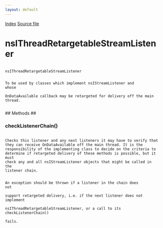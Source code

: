 ```yaml
---
layout: default
---
```

<div id='links'><a href="../index.html">Index</a>
<a href="http://dxr.mozilla.org/mozilla-central/source/netwerk/base/public/nsIThreadRetargetableStreamListener.idl">Source file</a>
</div>

# nsIThreadRetargetableStreamListener #
<code>  
nsIThreadRetargetableStreamListener  
  
To be used by classes which implement nsIStreamListener and whose  
OnDataAvailable callback may be retargeted for delivery off the main thread.  
  
</code>
## Methods ##

### checkListenerChain() ###
<code>  
Checks this listener and any next listeners it may have to verify that  
they can receive OnDataAvailable off the main thread. It is the  
responsibility of the implementing class to decide on the criteria to  
determine if retargeted delivery of these methods is possible, but it must  
check any and all nsIStreamListener objects that might be called in the  
listener chain.  
  
An exception should be thrown if a listener in the chain does not  
support retargeted delivery, i.e. if the next listener does not implement  
nsIThreadRetargetableStreamListener, or a call to its checkListenerChain()  
fails.  
  
</code>